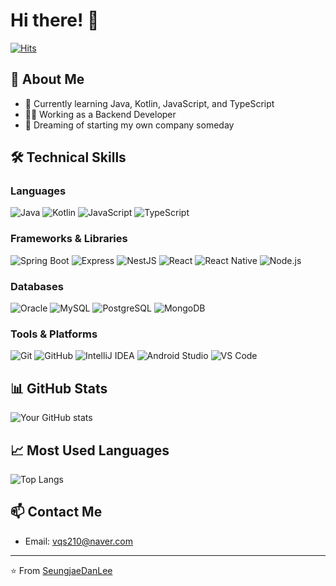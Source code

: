 # Hi there! 👋 
[![Hits](https://hits.seeyoufarm.com/api/count/incr/badge.svg?url=https%3A%2F%2Fgithub.com%2FSeungjaeDanLee%2Fhit-counter&count_bg=%2379C83D&title_bg=%23555555&icon=&icon_color=%23E7E7E7&title=hits&edge_flat=false)](https://hits.seeyoufarm.com)

## 🚀 About Me
- 🌱 Currently learning Java, Kotlin, JavaScript, and TypeScript
- 👨‍💻 Working as a Backend Developer
- 🎯 Dreaming of starting my own company someday

## 🛠 Technical Skills
### Languages
![Java](https://img.shields.io/badge/-Java-007396?style=flat-square&logo=Java&logoColor=white)
![Kotlin](https://img.shields.io/badge/-Kotlin-0095D5?style=flat-square&logo=Kotlin&logoColor=white)
![JavaScript](https://img.shields.io/badge/-JavaScript-F7DF1E?style=flat-square&logo=JavaScript&logoColor=black)
![TypeScript](https://img.shields.io/badge/-TypeScript-3178C6?style=flat-square&logo=TypeScript&logoColor=white)

### Frameworks & Libraries
![Spring Boot](https://img.shields.io/badge/-Spring%20Boot-6DB33F?style=flat-square&logo=Spring%20Boot&logoColor=white)
![Express](https://img.shields.io/badge/-Express-000000?style=flat-square&logo=Express&logoColor=white)
![NestJS](https://img.shields.io/badge/-NestJS-E0234E?style=flat-square&logo=NestJS&logoColor=white)
![React](https://img.shields.io/badge/-React-61DAFB?style=flat-square&logo=React&logoColor=black)
![React Native](https://img.shields.io/badge/-React%20Native-61DAFB?style=flat-square&logo=React&logoColor=black)
![Node.js](https://img.shields.io/badge/-Node.js-339933?style=flat-square&logo=Node.js&logoColor=white)

### Databases
![Oracle](https://img.shields.io/badge/-Oracle-F80000?style=flat-square&logo=Oracle&logoColor=white)
![MySQL](https://img.shields.io/badge/-MySQL-4479A1?style=flat-square&logo=MySQL&logoColor=white)
![PostgreSQL](https://img.shields.io/badge/-PostgreSQL-336791?style=flat-square&logo=PostgreSQL&logoColor=white)
![MongoDB](https://img.shields.io/badge/-MongoDB-47A248?style=flat-square&logo=MongoDB&logoColor=white)

### Tools & Platforms
![Git](https://img.shields.io/badge/-Git-F05032?style=flat-square&logo=Git&logoColor=white)
![GitHub](https://img.shields.io/badge/-GitHub-181717?style=flat-square&logo=GitHub&logoColor=white)
![IntelliJ IDEA](https://img.shields.io/badge/-IntelliJ%20IDEA-000000?style=flat-square&logo=IntelliJ%20IDEA&logoColor=white)
![Android Studio](https://img.shields.io/badge/-Android%20Studio-3DDC84?style=flat-square&logo=Android%20Studio&logoColor=white)
![VS Code](https://img.shields.io/badge/-VS%20Code-007ACC?style=flat-square&logo=Visual%20Studio%20Code&logoColor=white)

## 📊 GitHub Stats
![Your GitHub stats](https://github-readme-stats.vercel.app/api?username=SeungjaeDanLee&show_icons=true&theme=radical)

## 📈 Most Used Languages
![Top Langs](https://github-readme-stats.vercel.app/api/top-langs/?username=SeungjaeDanLee&layout=compact&theme=radical)

## 📫 Contact Me
- Email: vqs210@naver.com

---
⭐️ From [SeungjaeDanLee](https://github.com/SeungjaeDanLee)
